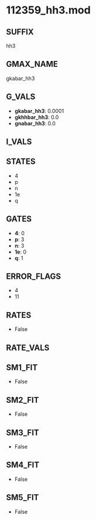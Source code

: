 # 112359_hh3.mod

## SUFFIX

hh3

## GMAX_NAME

gkabar_hh3

## G_VALS

- **gkabar_hh3**: 0.0001
- **gkhhbar_hh3**: 0.0
- **gnabar_hh3**: 0.0

## I_VALS


## STATES

- 4
- p
- n
- 1e
- q

## GATES

- **4**: 0
- **p**: 3
- **n**: 3
- **1e**: 0
- **q**: 1

## ERROR_FLAGS

- 4
- 11

## RATES

- False

## RATE_VALS


## SM1_FIT

- False

## SM2_FIT

- False

## SM3_FIT

- False

## SM4_FIT

- False

## SM5_FIT

- False

